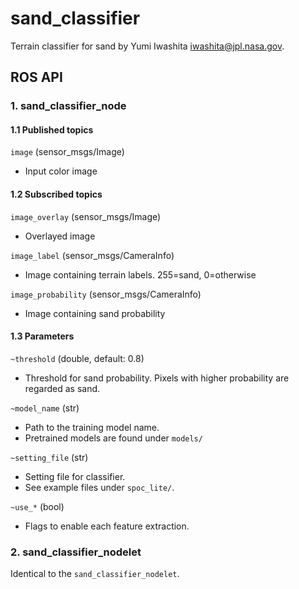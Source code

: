 sand_classifier
===============

Terrain classifier for sand by Yumi Iwashita <iwashita@jpl.nasa.gov>.

## ROS API

### 1. sand_classifier_node

#### 1.1 Published topics

`image` (sensor_msgs/Image)
- Input color image

#### 1.2 Subscribed topics

`image_overlay` (sensor_msgs/Image)
- Overlayed image

`image_label` (sensor_msgs/CameraInfo)
- Image containing terrain labels. 255=sand, 0=otherwise

`image_probability` (sensor_msgs/CameraInfo)
- Image containing sand probability


#### 1.3 Parameters

`~threshold` (double, default: 0.8)
- Threshold for sand probability. Pixels with higher probability are regarded as sand.

`~model_name` (str)
- Path to the training model name.
- Pretrained models are found under `models/`

`~setting_file` (str)
- Setting file for classifier.
- See example files under `spoc_lite/`.

`~use_*` (bool)
- Flags to enable each feature extraction.


### 2. sand_classifier_nodelet

Identical to the `sand_classifier_nodelet`.
